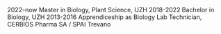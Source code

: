 2022-now Master in Biology, Plant Science, UZH
2018-2022 Bachelor in Biology, UZH
2013-2016 Apprendiceship as Biology Lab Technician, CERBIOS Pharma SA / SPAI Trevano

